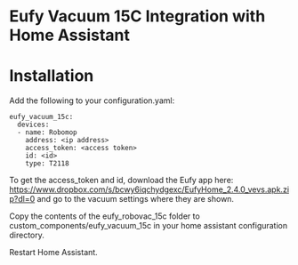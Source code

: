# Eufy Vacuum 15C Integration with Home Assistant

# Installation

Add the following to your configuration.yaml:
```
eufy_vacuum_15c:
  devices:
  - name: Robomop
    address: <ip address>
    access_token: <access token>
    id: <id>
    type: T2118    
   ``` 
 To get the access_token and id, download the Eufy app here: https://www.dropbox.com/s/bcwy6iqchydgexc/EufyHome_2.4.0_vevs.apk.zip?dl=0 and go to the vacuum settings where they are shown.
   
 Copy the contents of the eufy_robovac_15c folder to custom_components/eufy_vacuum_15c in your home assistant configuration directory. 
 
 Restart Home Assistant.
